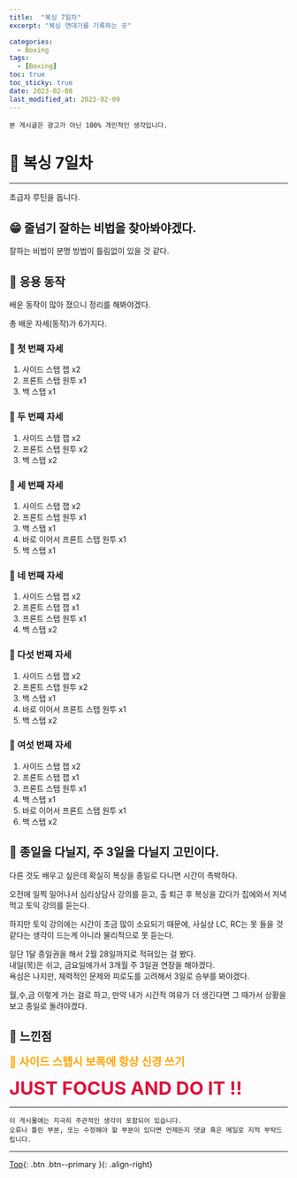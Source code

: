 ```yaml
---
title:  "복싱 7일차"
excerpt: "복싱 연대기를 기록하는 곳"

categories:
  - Boxing
tags:
  - [Boxing]
toc: true
toc_sticky: true
date: 2023-02-08
last_modified_at: 2023-02-09
---
```


    본 게시글은 광고가 아닌 100% 개인적인 생각입니다.

# 🥊 복싱 7일차 
<hr style="width:100%" />

  초급자 루틴을 돕니다.

## 😁 줄넘기 잘하는 비법을 찾아봐야겠다.

  잘하는 비법이 분명 방법이 틀림없이 있을 것 같다.

## 🤣 응용 동작

  배운 동작이 많아 졌으니 정리를 해봐야겠다.

  총 배운 자세(동작)가 6가지다.

### 🥊 첫 번째 자세

1. 사이드 스탭 잽 x2
2. 프론트 스탭 원투 x1
3. 백 스탭 x1

### 🥊 두 번째 자세

1. 사이드 스탭 잽 x2
2. 프론트 스탭 원투 x2
3. 백 스탭 x2

### 🥊 세 번째 자세

1. 사이드 스탭 잽 x2
2. 프론트 스탭 원투 x1
3. 백 스탭 x1
4. 바로 이어서 프론트 스탭 원투 x1
5. 백 스탭 x1

### 🥊 네 번째 자세

1. 사이드 스탭 잽 x2
2. 프론트 스탭 잽 x1
3. 프론트 스탭 원투 x1
4. 백 스탭 x2

### 🥊 다섯 번째 자세

1. 사이드 스탭 잽 x2
2. 프론트 스탭 원투 x2
3. 백 스탭 x1
4. 바로 이어서 프론트 스탭 원투 x1
5. 백 스탭 x2

### 🥊 여섯 번째 자세

1. 사이드 스탭 잽 x2
2. 프론트 스탭 잽 x1
3. 프론트 스탭 원투 x1
4. 백 스탭 x1
5. 바로 이어서 프론트 스탭 원투 x1
6. 백 스탭 x2

## 🥱 종일을 다닐지, 주 3일을 다닐지 고민이다. 

  다른 것도 배우고 싶은데 확실히 복싱을 종일로 다니면 시간이 촉박하다.  

  오전에 일찍 일어나서 심리상담사 강의를 듣고, 출 퇴근 후 복싱을 갔다가 집에와서 저녁먹고 토익 강의를 듣는다.  

  하지만 토익 강의에는 시간이 조금 많이 소요되기 때문에, 사실상 LC, RC는 못 들을 것 같다는 생각이 드는게 아니라 물리적으로 못 듣는다.  

  일단 1달 종일권을 해서 2월 28일까지로 적혀있는 걸 봤다.   
  내일(목)은 쉬고, 금요일에가서 3개월 주 3일권 연장을 해야겠다.  
  욕심은 나지만, 체력적인 문제와 피로도를 고려해서 3일로 승부를 봐야겠다. 

  월,수,금 이렇게 가는 걸로 하고, 만약 내가 시간적 여유가 더 생긴다면 그 때가서 상황을 보고 종일로 돌려야겠다.
 
## 🤣 느낀점

  <strong style="color:orange; font-size:15pt">🥊 사이드 스텝시 보폭에 항상 신경 쓰기 </strong>

  <strong style="color:crimson; font-size:25pt">JUST FOCUS AND DO IT !!</strong>

<hr style="width:100%" />

    이 게시물에는 지극히 주관적인 생각이 포함되어 있습니다. 
    오류나 틀린 부분, 또는 수정해야 할 부분이 있다면 언제든지 댓글 혹은 메일로 지적 부탁드립니다.
    
<hr>


[Top](#){: .btn .btn--primary }{: .align-right}